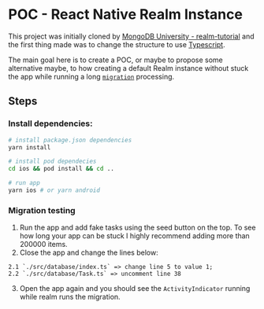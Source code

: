 # POC - React Native Realm Instance

This project was initially cloned by [MongoDB University - realm-tutorial](https://github.com/mongodb-university/realm-tutorial/tree/main/rn) and the first thing made was to change the structure to use [Typescript](https://reactnative.dev/docs/typescript#adding-typescript-to-an-existing-project).

The main goal here is to create a POC, or maybe to propose some alternative maybe, to how creating a default Realm instance without stuck the app while running a long [`migration`](https://realm.io/docs/javascript/latest/#migrations) processing.

## Steps

### Install dependencies:

```sh
# install package.json dependencies
yarn install

# install pod dependecies
cd ios && pod install && cd ..

# run app
yarn ios # or yarn android
```

### Migration testing

1. Run the app and add fake tasks using the seed button on the top. To see how long your app can be stuck I highly recommend adding more than 200000 items.
2. Close the app and change the lines below:

```
2.1 `./src/database/index.ts` => change line 5 to value 1;
2.2 `./src/database/Task.ts` => uncomment line 38
```

3. Open the app again and you should see the `ActivityIndicator` running while realm runs the migration.